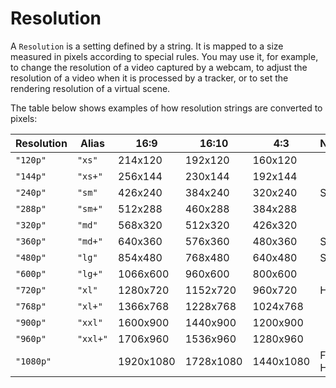 # Resolution

A `Resolution` is a setting defined by a string. It is mapped to a size measured in pixels according to special rules. You may use it, for example, to change the resolution of a video captured by a webcam, to adjust the resolution of a video when it is processed by a tracker, or to set the rendering resolution of a virtual scene.

The table below shows examples of how resolution strings are converted to pixels:

| Resolution | Alias | 16:9 | 16:10 | 4:3 | Notes |
| ---------- | ----- | ---- | ----- | --- | ----- |
| `"120p"` | `"xs"` | 214x120 | 192x120 | 160x120 | |
| `"144p"` | `"xs+"` | 256x144 | 230x144 | 192x144 | |
| `"240p"` | `"sm"` | 426x240 | 384x240 | 320x240 | SD |
| `"288p"` | `"sm+"` | 512x288 | 460x288 | 384x288 | |
| `"320p"` | `"md"` | 568x320 | 512x320 | 426x320 | |
| `"360p"` | `"md+"` | 640x360 | 576x360 | 480x360 | SD |
| `"480p"` | `"lg"` | 854x480 | 768x480 | 640x480 | SD |
| `"600p"` | `"lg+"` | 1066x600 | 960x600 | 800x600 | |
| `"720p"` | `"xl"` | 1280x720 | 1152x720 | 960x720 | HD |
| `"768p"` | `"xl+"` | 1366x768 | 1228x768 | 1024x768 | |
| `"900p"` | `"xxl"` | 1600x900 | 1440x900 | 1200x900 | |
| `"960p"` | `"xxl+"` | 1706x960 | 1536x960 | 1280x960 | |
| `"1080p"` | | 1920x1080 | 1728x1080 | 1440x1080 | Full HD |